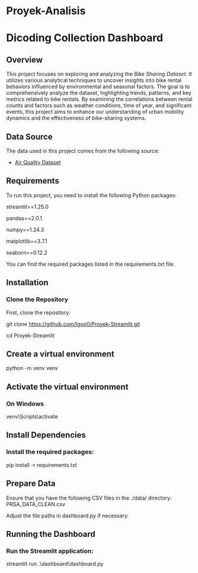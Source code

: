 # Proyek-Analisis

# Dicoding Collection Dashboard

## Overview
This project focuses on exploring and analyzing the *Bike Sharing Dataset*. It utilizes various analytical techniques to uncover insights into bike rental behaviors influenced by environmental and seasonal factors. The goal is to comprehensively analyze the dataset, highlighting trends, patterns, and key metrics related to bike rentals. By examining the correlations between rental counts and factors such as weather conditions, time of year, and significant events, this project aims to enhance our understanding of urban mobility dynamics and the effectiveness of bike-sharing systems.


## Data Source
The data used in this project comes from the following source:

- [Air Quality Dataset](https://www.kaggle.com/datasets/lakshmi25npathi/bike-sharing-dataset)


## Requirements
To run this project, you need to install the following Python packages:

streamlit==1.25.0

pandas==2.0.1

numpy==1.24.3

matplotlib==3.7.1

seaborn==0.12.2


You can find the required packages listed in the requirements.txt file.

## Installation

### Clone the Repository
First, clone the repository:

git clone https://github.com/Igoo0/Proyek-Streamlit.git

cd Proyek-Streamlit

## Create a virtual environment
python -m venv venv

## Activate the virtual environment
### On Windows
venv\Scripts\activate

## Install Dependencies
### Install the required packages:

pip install -r requirements.txt

## Prepare Data
Ensure that you have the following CSV files in the ./data/ directory:
PRSA_DATA_CLEAN.csv

Adjust the file paths in dashboard.py if necessary.

## Running the Dashboard
### Run the Streamlit application:

streamlit run .\dashboard\dashboard.py 
